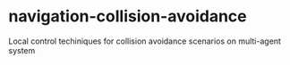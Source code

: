 # navigation-collision-avoidance
Local control techiniques for collision avoidance scenarios on multi-agent system
